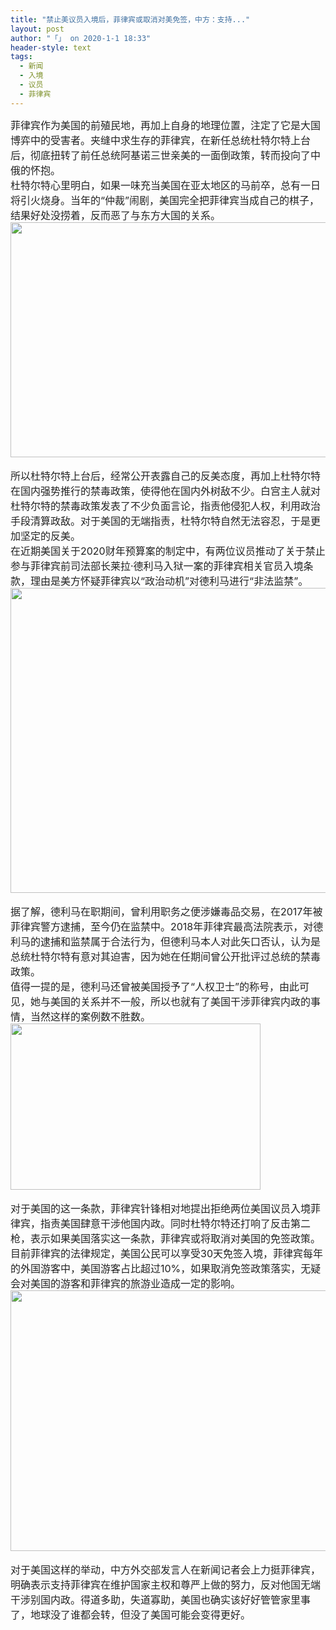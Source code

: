 ```yaml
---
title: "禁止美议员入境后，菲律宾或取消对美免签，中方：支持..."
layout: post
author: "「」 on 2020-1-1 18:33"
header-style: text
tags:
  - 新闻
  - 入境
  - 议员
  - 菲律宾
---
```


<head></head>
<body>
 <div align="left"> 
  <font style="color:rgb(34, 34, 34)"><font face="&amp;quot"><font style="font-size:16px">菲律宾作为美国的前殖民地，再加上自身的地理位置，注定了它是大国博弈中的受害者。夹缝中求生存的菲律宾，在新任总统杜特尔特上台后，彻底扭转了前任总统阿基诺三世亲美的一面倒政策，转而投向了中俄的怀抱。</font></font></font> 
 </div> 
 <div align="left"> 
  <font style="color:rgb(34, 34, 34)"><font face="&amp;quot"><font style="font-size:16px">杜特尔特心里明白，如果一味充当美国在亚太地区的马前卒，总有一日将引火烧身。当年的“仲裁”闹剧，美国完全把菲律宾当成自己的棋子，结果好处没捞着，反而恶​了与东方大国的关系。</font></font></font> 
 </div>
 <font style="color:rgb(34, 34, 34)"><font face="&amp;quot"><font style="font-size:16px"><img width="641" height="376" src="http://p1.pstatp.com/large/pgc-image/523ea762838c423f8abce85cdad7c233"><br> </font></font></font>
 <br> 
 <div align="left"> 
  <font style="color:rgb(34, 34, 34)"><font face="&amp;quot"><font style="font-size:16px">所以杜特尔特上台后，经常公开表露自己的反美态度，再加上杜特尔特在国内强势推行的禁毒政策，使得他在国内外树敌不少。白宫主人就对杜特尔特的禁毒政策发表了不少负面言论，指责他侵犯人权，利用政治手段清算政敌。对于美国的无端指责，杜特尔特自然无法容忍，于是更加坚定的反美。</font></font></font> 
 </div> 
 <div align="left"> 
  <font style="color:rgb(34, 34, 34)"><font face="&amp;quot"><font style="font-size:16px">在近期美国关于2020财年预算案的制定中，有两位议员推动了关于禁止参与菲律宾前司法部长莱拉·德利马入狱一案的菲律宾相关官员入境条款，理由是美方怀疑菲律宾以“政治动机”对德利马进行“非法监禁”。</font></font></font> 
 </div>
 <font style="color:rgb(34, 34, 34)"><font face="&amp;quot"><font style="font-size:16px"><img width="641" height="488" src="http://p3.pstatp.com/large/pgc-image/51a01d0626364b56af29ebaecef7387e"><br> </font></font></font>
 <br> 
 <div align="left"> 
  <font style="color:rgb(34, 34, 34)"><font face="&amp;quot"><font style="font-size:16px">据了解，德利马在职期间，曾利用职务之便涉嫌毒品交易，在2017年被菲律宾警方逮捕，至今仍在监禁中。2018年菲律宾最高法院表示，对德利马的逮捕和监禁属于合法行为，但德利马本人对此矢口否认，认为是总统杜特尔特有意对其迫害，因为她在任期间曾公开批评过总统的禁毒政策。</font></font></font> 
 </div> 
 <div align="left"> 
  <font style="color:rgb(34, 34, 34)"><font face="&amp;quot"><font style="font-size:16px">值得一提的是，德利马还曾被美国授予了“人权卫士”的称号，由此可见，她与美国的关系并不一般，所以也就有了美国干涉菲律宾内政的事情，当然这样的案例数不胜数。</font></font></font> 
 </div>
 <font style="color:rgb(34, 34, 34)"><font face="&amp;quot"><font style="font-size:16px"><img width="400" height="266" src="http://p1.pstatp.com/large/pgc-image/04ecf39b73d346f4906ea9dcbbf45d29"><br> </font></font></font>
 <br> 
 <div align="left"> 
  <font style="color:rgb(34, 34, 34)"><font face="&amp;quot"><font style="font-size:16px">对于美国的这一条款，菲律宾针锋相对地提出拒绝两位美国议员入境菲律宾，指责美国肆意干涉他国内政。同时杜特尔特还打响了反击第二枪，表示如果美国落实这一条款，菲律宾或将取消对美国的免签政策。</font></font></font> 
 </div> 
 <div align="left"> 
  <font style="color:rgb(34, 34, 34)"><font face="&amp;quot"><font style="font-size:16px">目前菲律宾的法律规定，美国公民可以享受30天免签入境，菲律宾每年的外国游客中，美国游客占比超过10%，如果取消免签政策落实，无疑会对美国的游客和菲律宾的旅游业造成一定的影响。</font></font></font> 
 </div>
 <font style="color:rgb(34, 34, 34)"><font face="&amp;quot"><font style="font-size:16px"><img width="641" height="417" src="http://p1.pstatp.com/large/pgc-image/e15a489a75b946d3a910152409c67da3"><br> </font></font></font>
 <br> 
 <div align="left"> 
  <font style="color:rgb(34, 34, 34)"><font face="&amp;quot"><font style="font-size:16px">对于美国这样的举动，中方外交部发言人在新闻记者会上力挺菲律宾，明确表示支持菲律宾在维护国家主权和尊严上做的努力，反对他国无端干涉别国内政。得道多助，失道寡助，美国也确实该好好管管家里事了，地球没了谁都会转，但没了美国可能会变得更好。</font></font></font> 
 </div>
 <br>
</body>


